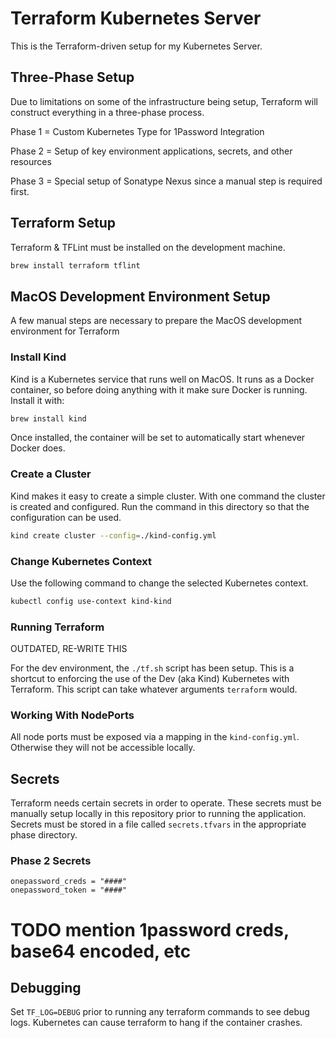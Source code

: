 # Terraform Kubernetes Server

This is the Terraform-driven setup for my Kubernetes Server.

## Three-Phase Setup

Due to limitations on some of the infrastructure being setup, Terraform will construct everything in a three-phase process.

Phase 1 = Custom Kubernetes Type for 1Password Integration

Phase 2 = Setup of key environment applications, secrets, and other resources

Phase 3 = Special setup of Sonatype Nexus since a manual step is required first.

## Terraform Setup

Terraform & TFLint must be installed on the development machine.

```bash
brew install terraform tflint
```

## MacOS Development Environment Setup

A few manual steps are necessary to prepare the MacOS development environment for Terraform

### Install Kind

Kind is a Kubernetes service that runs well on MacOS. It runs as a Docker container, so before doing anything with it make sure Docker is running. Install it with:

```bash
brew install kind
```

Once installed, the container will be set to automatically start whenever Docker does.

### Create a Cluster

Kind makes it easy to create a simple cluster. With one command the cluster is created and configured. Run the command in this directory so that the configuration can be used.

```bash
kind create cluster --config=./kind-config.yml
```

### Change Kubernetes Context

Use the following command to change the selected Kubernetes context.

```bash
kubectl config use-context kind-kind
```

### Running Terraform

OUTDATED, RE-WRITE THIS

For the dev environment, the `./tf.sh` script has been setup. This is a shortcut to enforcing the use of the Dev (aka Kind) Kubernetes with Terraform. This script can take whatever arguments `terraform` would.

### Working With NodePorts

All node ports must be exposed via a mapping in the `kind-config.yml`. Otherwise they will not be accessible locally.

## Secrets

Terraform needs certain secrets in order to operate. These secrets must be manually setup locally in this repository prior to running the application. Secrets must be stored in a file called `secrets.tfvars` in the appropriate phase directory.

### Phase 2 Secrets

```hcl
onepassword_creds = "####"
onepassword_token = "####"
```

# TODO mention 1password creds, base64 encoded, etc

## Debugging

Set `TF_LOG=DEBUG` prior to running any terraform commands to see debug logs. Kubernetes can cause terraform to hang if the container crashes.